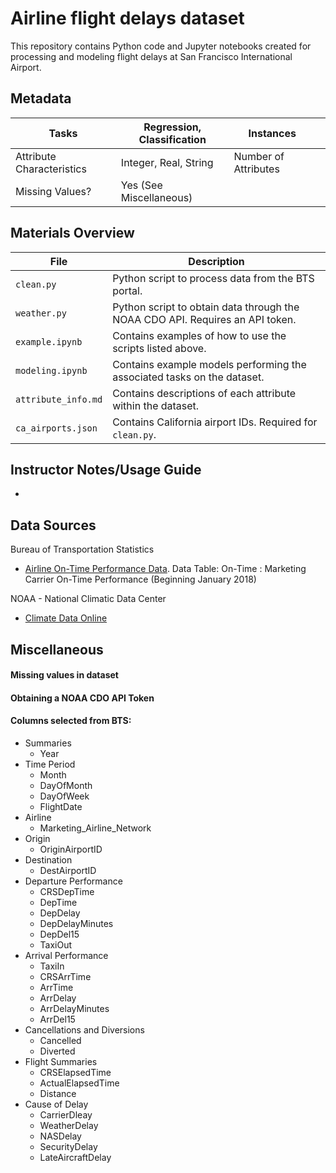 # Airline flight delays dataset

This repository contains Python code and Jupyter notebooks created for processing and modeling flight delays at San Francisco International Airport.

## Metadata
| Tasks                      | Regression, Classification | Instances       |   |
|----------------------------|----------------------------|-----------------|---|
| Attribute Characteristics  | Integer, Real, String      | Number of Attributes |   |
| Missing Values?            | Yes (See Miscellaneous)    |           |   |

## Materials Overview
| File                  | Description  |
|-----------------------|--------------|
| `clean.py`            | Python script to process data from the BTS portal. |
| `weather.py`          | Python script to obtain data through the NOAA CDO API. Requires an API token. |
| `example.ipynb`       | Contains examples of how to use the scripts listed above. |
| `modeling.ipynb`      | Contains example models performing the associated tasks on the dataset. |
| `attribute_info.md`   | Contains descriptions of each attribute within the dataset. |
| `ca_airports.json`    | Contains California airport IDs. Required for `clean.py`.

## Instructor Notes/Usage Guide
- 

## Data Sources
Bureau of Transportation Statistics
- [Airline On-Time Performance Data](https://www.transtats.bts.gov/DatabaseInfo.asp?QO_VQ=EFD&DB_URL=). Data Table: On-Time : Marketing Carrier On-Time Performance (Beginning January 2018)

NOAA - National Climatic Data Center 
- [Climate Data Online](https://www.ncdc.noaa.gov/cdo-web/webservices/)

## Miscellaneous 
#### Missing values in dataset

#### Obtaining a NOAA CDO API Token

#### Columns selected from BTS:
- Summaries
    - Year
- Time Period
    - Month
    - DayOfMonth
    - DayOfWeek
    - FlightDate
- Airline
    - Marketing_Airline_Network
- Origin
    - OriginAirportID
- Destination
    - DestAirportID
- Departure Performance
    - CRSDepTime
    - DepTime
    - DepDelay
    - DepDelayMinutes
    - DepDel15
    - TaxiOut
- Arrival Performance
    - TaxiIn
    - CRSArrTime
    - ArrTime
    - ArrDelay
    - ArrDelayMinutes
    - ArrDel15
- Cancellations and Diversions
    - Cancelled
    - Diverted
- Flight Summaries
    - CRSElapsedTime
    - ActualElapsedTime
    - Distance
- Cause of Delay
    - CarrierDleay
    - WeatherDelay
    - NASDelay
    - SecurityDelay
    - LateAircraftDelay
